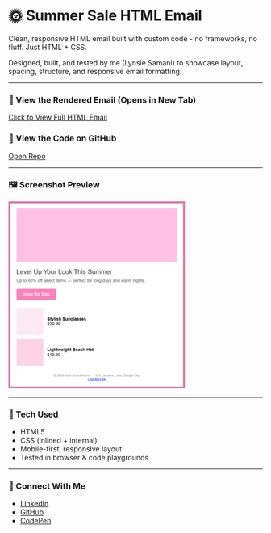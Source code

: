 # 🌞 Summer Sale HTML Email

Clean, responsive HTML email built with custom code - no frameworks, no fluff. Just HTML + CSS.  

Designed, built, and tested by me (Lynsie Samani) to showcase layout, spacing, structure, and responsive email formatting.

---

### 🔗 View the Rendered Email (Opens in New Tab)
<a href="https://raw.githubusercontent.com/connectwithlynsie/email-summer-sale-project/main/Email_Project_Summer_Sale.html" target="_blank" rel="noopener noreferrer">Click to View Full HTML Email</a>

### 💾 View the Code on GitHub
<a href="https://github.com/connectwithlynsie/email-summer-sale-project" target="_blank" rel="noopener noreferrer">Open Repo</a>

---

### 🖼️ Screenshot Preview

<img src="screenshot_with_stroke.png" alt="Summer Sale Email Screenshot" width="350">

---

### 🧰 Tech Used
- HTML5  
- CSS (inlined + internal)  
- Mobile-first, responsive layout  
- Tested in browser & code playgrounds

---

### 👋 Connect With Me
- <a href="https://www.linkedin.com/in/connectwithlynsie/" target="_blank" rel="noopener noreferrer">LinkedIn</a>  
- <a href="https://github.com/connectwithlynsie" target="_blank" rel="noopener noreferrer">GitHub</a>  
- <a href="https://codepen.io/Lynsie-the-sans" target="_blank" rel="noopener noreferrer">CodePen</a>
